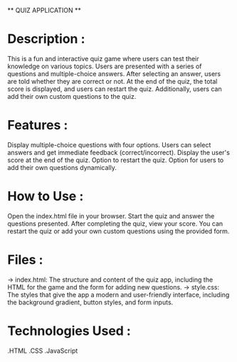 ** QUIZ APPLICATION **

# Description :

This is a fun and interactive quiz game where users can test their knowledge on various topics. Users are presented with a series of questions and multiple-choice answers. After selecting an answer, users are told whether they are correct or not. At the end of the quiz, the total score is displayed, and users can restart the quiz. Additionally, users can add their own custom questions to the quiz.

# Features :

Display multiple-choice questions with four options.
Users can select answers and get immediate feedback (correct/incorrect).
Display the user's score at the end of the quiz.
Option to restart the quiz.
Option for users to add their own questions dynamically.

# How to Use :
Open the index.html file in your browser.
Start the quiz and answer the questions presented.
After completing the quiz, view your score.
You can restart the quiz or add your own custom questions using the provided form.

# Files :
-> index.html: The structure and content of the quiz app, including the HTML for the game and the form for adding new questions.
-> style.css: The styles that give the app a modern and user-friendly interface, including the background gradient, button styles, and form inputs.

# Technologies Used :
.HTML
.CSS
.JavaScript

